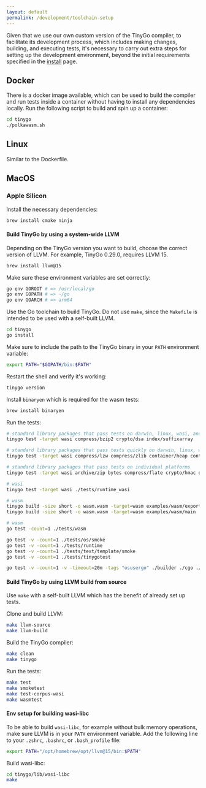 ```yaml
---
layout: default
permalink: /development/toolchain-setup
---
```


Given that we use our own custom version of the TinyGo compiler, to facilitate its development process, which includes making changes, building, and executing tests, it's necessary to carry out extra steps for setting up the development environment, beyond the initial requirements specified in the [install](/development/install) page.

## Docker

There is a docker image available, which can be used to build the compiler and run tests inside a container without having to install any dependencies locally.
Run the following script to build and spin up a container:

```sh
cd tinygo
./polkawasm.sh
```

## Linux

Similar to the Dockerfile.

## MacOS
### Apple Silicon

Install the necessary dependencies:

```sh
brew install cmake ninja
```

#### Build TinyGo by using a system-wide LLVM

Depending on the TinyGo version you want to build, choose the correct version of LLVM. 
For example, TinyGo 0.29.0, requires LLVM 15.

```sh
brew install llvm@15
```

Make sure these environment variables are set correctly:

```sh
go env GOROOT # => /usr/local/go
go env GOPATH # => ~/go
go env GOARCH # => arm64
```

Use the Go toolchain to build TinyGo. Do not use `make`, since the `Makefile` is intended to be used with a self-built LLVM.

```sh
cd tinygo
go install
```

Make sure to include the path to the TinyGo binary in your `PATH` environment variable: 

```sh
export PATH="$GOPATH/bin:$PATH"
```

Restart the shell and verify it's working:

```sh
tinygo version
```

Install `binaryen` which is required for the wasm tests:

```sh
brew install binaryen
```

Run the tests:

```sh
# standard library packages that pass tests on darwin, linux, wasi, and windows, but take over a minute in wasi
tinygo test -target wasi compress/bzip2 crypto/dsa index/suffixarray

# standard library packages that pass tests quickly on darwin, linux, wasi, and windows
tinygo test -target wasi compress/lzw compress/zlib container/heap container/list container/ring crypto/des crypto/md5 crypto/rc4 crypto/sha1 crypto/sha256 crypto/sha512 debug/macho embed/internal/embedtest encoding encoding/ascii85 encoding/base32 encoding/base64 encoding/csv encoding/hex go/scanner hash hash/adler32 hash/crc64 hash/fnv html internal/itoa internal/profile math math/cmplx net/http/internal/ascii net/mail os path reflect sync testing testing/iotest text/scanner unicode unicode/utf16 unicode/utf8

# standard library packages that pass tests on individual platforms
tinygo test -target wasi archive/zip bytes compress/flate crypto/hmac debug/dwarf debug/plan9obj image io/ioutil mime/quotedprintable net strconv testing/fstest text/tabwriter text/template/parse

# wasi
tinygo test -target wasi ./tests/runtime_wasi

# wasm
tinygo build -size short -o wasm.wasm -target=wasm examples/wasm/export
tinygo build -size short -o wasm.wasm -target=wasm examples/wasm/main

# wasm
go test -count=1 ./tests/wasm

go test -v -count=1 ./tests/os/smoke
go test -v -count=1 ./tests/runtime
go test -v -count=1 ./tests/text/template/smoke
go test -v -count=1 ./tests/tinygotest

go test -v -count=1 -v -timeout=20m -tags "osusergo" ./builder ./cgo ./compileopts ./compiler ./interp ./transform .
```

#### Build TinyGo by using LLVM build from source

Use `make` with a self-built LLVM which has the benefit of already set up tests.

Clone and build LLVM:

```sh
make llvm-source
make llvm-build
```

Build the TinyGo compiler:

```sh
make clean
make tinygo
```

Run the tests:

```sh
make test
make smoketest
make test-corpus-wasi
make wasmtest
```

#### Env setup for building wasi-libc

To be able to build `wasi-libc`, for example without bulk memory operations, make sure LLVM is in your `PATH` environment variable. Add the following line to your `.zshrc`, `.bashrc`, or `.bash_profile` file:

```sh
export PATH="/opt/homebrew/opt/llvm@15/bin:$PATH"
```

Build wasi-libc:

```sh
cd tinygo/lib/wasi-libc
make
```

